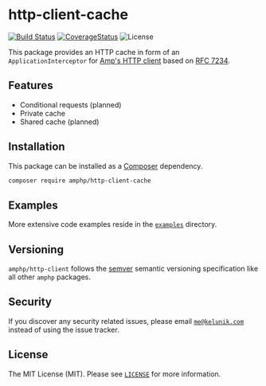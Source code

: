 # http-client-cache

[![Build Status](https://img.shields.io/travis/amphp/http-client-cache/master.svg?style=flat-square)](https://travis-ci.org/amphp/http-client-cache)
[![CoverageStatus](https://img.shields.io/coveralls/amphp/http-client-cache/master.svg?style=flat-square)](https://coveralls.io/github/amphp/http-client-cache?branch=master)
![License](https://img.shields.io/badge/license-MIT-blue.svg?style=flat-square)

This package provides an HTTP cache in form of an `ApplicationInterceptor` for [Amp's HTTP client](https://github.com/amphp/http-client) based on [RFC 7234](https://tools.ietf.org/html/rfc7234.html).

## Features

 - Conditional requests (planned)
 - Private cache
 - Shared cache (planned)

## Installation

This package can be installed as a [Composer](https://getcomposer.org/) dependency.

```bash
composer require amphp/http-client-cache
```

## Examples

More extensive code examples reside in the [`examples`](./examples) directory.

## Versioning

`amphp/http-client` follows the [semver](http://semver.org/) semantic versioning specification like all other `amphp` packages.

## Security

If you discover any security related issues, please email [`me@kelunik.com`](mailto:me@kelunik.com) instead of using the issue tracker.

## License

The MIT License (MIT). Please see [`LICENSE`](./LICENSE) for more information.
